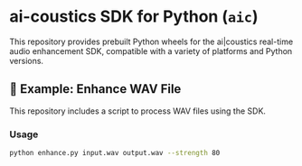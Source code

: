 # ai-coustics SDK for Python (`aic`)

This repository provides prebuilt Python wheels for the ai|coustics real-time audio enhancement SDK, compatible with a variety of platforms and Python versions.


## 🚀 Example: Enhance WAV File

This repository includes a script to process WAV files using the SDK.

### Usage

```bash
python enhance.py input.wav output.wav --strength 80

```
